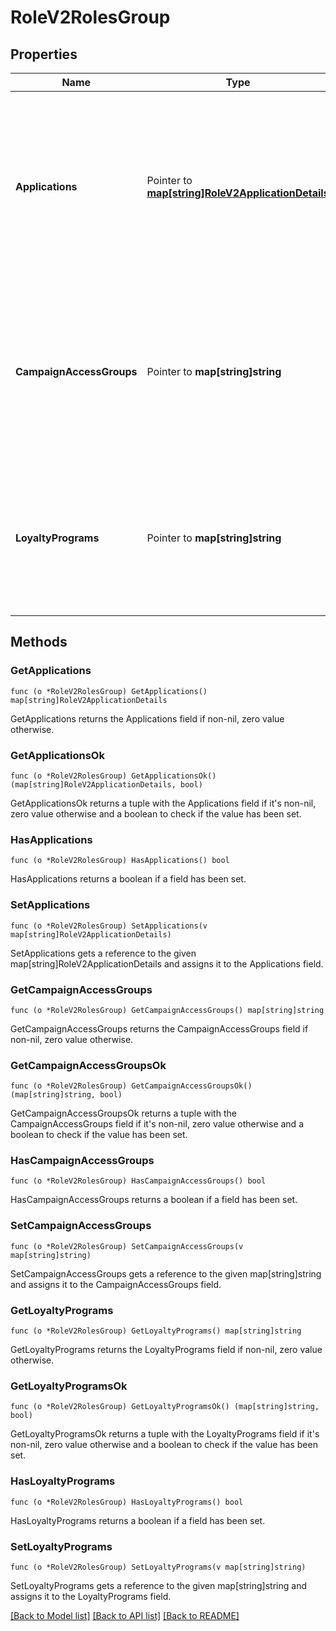 # RoleV2RolesGroup

## Properties

Name | Type | Description | Notes
------------ | ------------- | ------------- | -------------
**Applications** | Pointer to [**map[string]RoleV2ApplicationDetails**](RoleV2ApplicationDetails.md) | A map of the link between the Application, campaign, or draft campaign-related permission set and the Application ID the permissions apply to. | [optional] 
**CampaignAccessGroups** | Pointer to **map[string]string** | A map of the link between the campaign access group-related permission set and the Application ID the permissions apply to. | [optional] 
**LoyaltyPrograms** | Pointer to **map[string]string** | A map of the link between the loyalty program-related permission set and the Application ID the permissions apply to. | [optional] 

## Methods

### GetApplications

`func (o *RoleV2RolesGroup) GetApplications() map[string]RoleV2ApplicationDetails`

GetApplications returns the Applications field if non-nil, zero value otherwise.

### GetApplicationsOk

`func (o *RoleV2RolesGroup) GetApplicationsOk() (map[string]RoleV2ApplicationDetails, bool)`

GetApplicationsOk returns a tuple with the Applications field if it's non-nil, zero value otherwise
and a boolean to check if the value has been set.

### HasApplications

`func (o *RoleV2RolesGroup) HasApplications() bool`

HasApplications returns a boolean if a field has been set.

### SetApplications

`func (o *RoleV2RolesGroup) SetApplications(v map[string]RoleV2ApplicationDetails)`

SetApplications gets a reference to the given map[string]RoleV2ApplicationDetails and assigns it to the Applications field.

### GetCampaignAccessGroups

`func (o *RoleV2RolesGroup) GetCampaignAccessGroups() map[string]string`

GetCampaignAccessGroups returns the CampaignAccessGroups field if non-nil, zero value otherwise.

### GetCampaignAccessGroupsOk

`func (o *RoleV2RolesGroup) GetCampaignAccessGroupsOk() (map[string]string, bool)`

GetCampaignAccessGroupsOk returns a tuple with the CampaignAccessGroups field if it's non-nil, zero value otherwise
and a boolean to check if the value has been set.

### HasCampaignAccessGroups

`func (o *RoleV2RolesGroup) HasCampaignAccessGroups() bool`

HasCampaignAccessGroups returns a boolean if a field has been set.

### SetCampaignAccessGroups

`func (o *RoleV2RolesGroup) SetCampaignAccessGroups(v map[string]string)`

SetCampaignAccessGroups gets a reference to the given map[string]string and assigns it to the CampaignAccessGroups field.

### GetLoyaltyPrograms

`func (o *RoleV2RolesGroup) GetLoyaltyPrograms() map[string]string`

GetLoyaltyPrograms returns the LoyaltyPrograms field if non-nil, zero value otherwise.

### GetLoyaltyProgramsOk

`func (o *RoleV2RolesGroup) GetLoyaltyProgramsOk() (map[string]string, bool)`

GetLoyaltyProgramsOk returns a tuple with the LoyaltyPrograms field if it's non-nil, zero value otherwise
and a boolean to check if the value has been set.

### HasLoyaltyPrograms

`func (o *RoleV2RolesGroup) HasLoyaltyPrograms() bool`

HasLoyaltyPrograms returns a boolean if a field has been set.

### SetLoyaltyPrograms

`func (o *RoleV2RolesGroup) SetLoyaltyPrograms(v map[string]string)`

SetLoyaltyPrograms gets a reference to the given map[string]string and assigns it to the LoyaltyPrograms field.


[[Back to Model list]](../README.md#documentation-for-models) [[Back to API list]](../README.md#documentation-for-api-endpoints) [[Back to README]](../README.md)


